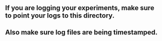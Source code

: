 ## If you are logging your experiments, make sure to point your logs to this directory.
## Also make sure log files are being timestamped.
